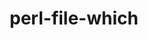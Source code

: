 ---
title: "perl-file-which"
layout: cache
categories: [package, develop]
meta: {"versions": ["1.27"], "compilers": ["gcc@=11.1.0", "gcc@=11.3.0", "gcc@=7.3.1"], "oss": ["amzn2", "ubuntu20.04", "ubuntu22.04"], "platforms": ["linux"], "targets": ["x86_64_v3"], "stacks": ["root"], "num_specs": 5, "num_specs_by_stack": {"root": 5}}
spec_details: [{"hash": "q6rmveifuxj5khfc5rsvrigtsfzacedk", "compiler": "gcc@=7.3.1", "versions": ["1.27"], "os": "amzn2", "platform": "linux", "target": "x86_64_v3", "variants": ["build_system=perl"], "stacks": ["root"], "size": "-", "tarball": "https://binaries.spack.io/develop/build_cache/linux-amzn2-x86_64_v3/gcc-7.3.1/perl-file-which-1.27/linux-amzn2-x86_64_v3-gcc-7.3.1-perl-file-which-1.27-q6rmveifuxj5khfc5rsvrigtsfzacedk.spack"}, {"hash": "hxsxpbfe6m5hfp47r4o2nrgsqwpujcb5", "compiler": "gcc@=7.3.1", "versions": ["1.27"], "os": "amzn2", "platform": "linux", "target": "x86_64_v3", "variants": ["build_system=perl"], "stacks": ["root"], "size": "-", "tarball": "https://binaries.spack.io/develop/build_cache/linux-amzn2-x86_64_v3/gcc-7.3.1/perl-file-which-1.27/linux-amzn2-x86_64_v3-gcc-7.3.1-perl-file-which-1.27-hxsxpbfe6m5hfp47r4o2nrgsqwpujcb5.spack"}, {"hash": "nsffsekrrcirxfxy2dfcpr5dzog374fb", "compiler": "gcc@=7.3.1", "versions": ["1.27"], "os": "amzn2", "platform": "linux", "target": "x86_64_v3", "variants": ["build_system=perl"], "stacks": ["root"], "size": "-", "tarball": "https://binaries.spack.io/develop/build_cache/linux-amzn2-x86_64_v3/gcc-7.3.1/perl-file-which-1.27/linux-amzn2-x86_64_v3-gcc-7.3.1-perl-file-which-1.27-nsffsekrrcirxfxy2dfcpr5dzog374fb.spack"}, {"hash": "aalzsnwudq5ufnipdjmcdpbheqtkc7xy", "compiler": "gcc@=11.1.0", "versions": ["1.27"], "os": "ubuntu20.04", "platform": "linux", "target": "x86_64_v3", "variants": ["build_system=perl"], "stacks": ["root"], "size": "-", "tarball": "https://binaries.spack.io/develop/build_cache/linux-ubuntu20.04-x86_64_v3/gcc-11.1.0/perl-file-which-1.27/linux-ubuntu20.04-x86_64_v3-gcc-11.1.0-perl-file-which-1.27-aalzsnwudq5ufnipdjmcdpbheqtkc7xy.spack"}, {"hash": "2d25fis5iqafoqabqie5otudd3wbxhnl", "compiler": "gcc@=11.3.0", "versions": ["1.27"], "os": "ubuntu22.04", "platform": "linux", "target": "x86_64_v3", "variants": ["build_system=perl"], "stacks": ["root"], "size": "-", "tarball": "https://binaries.spack.io/develop/build_cache/linux-ubuntu22.04-x86_64_v3/gcc-11.3.0/perl-file-which-1.27/linux-ubuntu22.04-x86_64_v3-gcc-11.3.0-perl-file-which-1.27-2d25fis5iqafoqabqie5otudd3wbxhnl.spack"}]
---